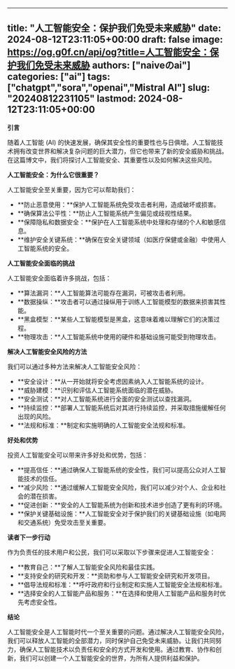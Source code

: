 
---
title: "人工智能安全：保护我们免受未来威胁"
date: 2024-08-12T23:11:05+00:00
draft: false
image: https://og.g0f.cn/api/og?title=人工智能安全：保护我们免受未来威胁
authors: ["naiveのai"]
categories: ["ai"]
tags: ["chatgpt","sora","openai","Mistral AI"]
slug: "20240812231105"
lastmod: 2024-08-12T23:11:05+00:00
---
**引言**

随着人工智能 (AI) 的快速发展，确保其安全性的重要性也与日俱增。人工智能技术拥有改变世界和解决复杂问题的巨大潜力，但它也带来了新的安全威胁和挑战。在这篇博文中，我们将探讨人工智能安全、其重要性以及如何解决这些风险。

**人工智能安全：为什么它很重要？**

人工智能安全至关重要，因为它可以帮助我们：

- **防止恶意使用：**保护人工智能系统免受攻击者利用，造成破坏或损害。
- **确保算法公平性：**防止人工智能系统产生偏见或歧视性结果。
- **保障隐私和数据安全：**保护在人工智能系统中处理和存储的个人和敏感信息。
- **维护安全关键系统：**确保在安全关键领域（如医疗保健或金融）中使用人工智能系统的安全。

**人工智能安全面临的挑战**

人工智能安全面临着许多挑战，包括：

- **算法漏洞：**人工智能算法可能存在漏洞，可被攻击者利用。
- **数据操纵：**攻击者可以通过操纵用于训练人工智能模型的数据来损害其性能。
- **黑盒模型：**某些人工智能模型是黑盒，这意味着难以理解它们的决策过程。
- **物理攻击：**人工智能系统中使用的硬件和基础设施可能受到物理攻击。

**解决人工智能安全风险的方法**

我们可以通过多种方法来解决人工智能安全风险：

- **安全设计：**从一开始就将安全考虑因素纳入人工智能系统的设计。
- **威胁建模：**识别和评估人工智能系统面临的潜在威胁。
- **安全测试：**对人工智能系统进行全面的安全测试以查找漏洞。
- **持续监控：**部署人工智能系统后对其进行持续监控，并采取措施缓解任何出现的风险。
- **法规和标准：**制定和实施明确的人工智能安全法规和标准。

**好处和优势**

投资人工智能安全可以带来许多好处和优势，包括：

- **提高信任：**通过确保人工智能系统的安全性，我们可以提高公众对人工智能技术的信任。
- **减少风险：**通过缓解人工智能安全风险，我们可以减少对个人、企业和社会的潜在损害。
- **促进创新：**安全的人工智能系统为创新和技术进步创造了更有利的环境。
- **保护关键基础设施：**人工智能安全对于保护我们的关键基础设施（如电网和交通系统）免受攻击至关重要。

**读者下一步行动**

作为负责任的技术用户和公民，我们可以采取以下步骤来促进人工智能安全：

- **教育自己：**了解人工智能安全风险和最佳实践。
- **支持安全的研究和开发：**资助和参与人工智能安全研究和开发项目。
- **倡导法规和标准：**呼吁政府和行业制定和实施人工智能安全法规和标准。
- **选择安全的人工智能产品和服务：**在选择和使用人工智能产品和服务时优先考虑安全性。

**结论**

人工智能安全是人工智能时代一个至关重要的问题。通过解决人工智能安全风险，我们可以释放人工智能的全部潜力，同时保护自己免受未来威胁。让我们共同努力，确保人工智能技术以负责任和安全的方式开发和使用。通过教育、协作和创新，我们可以创建一个人工智能安全的世界，为所有人提供利益和保护。